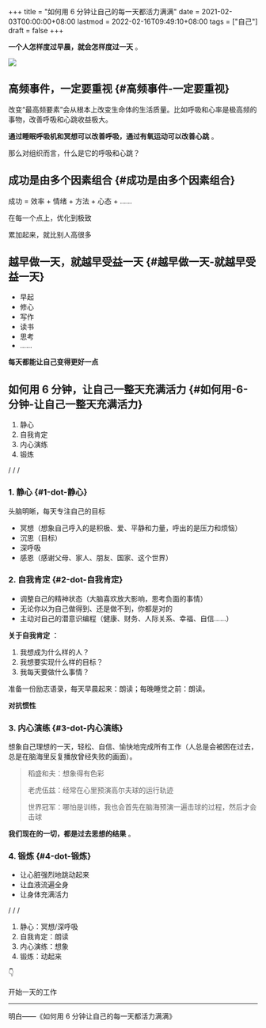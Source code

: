 +++
title = "如何用 6 分钟让自己的每一天都活力满满"
date = 2021-02-03T00:00:00+08:00
lastmod = 2022-02-16T09:49:10+08:00
tags = ["自己"]
draft = false
+++

**一个人怎样度过早晨，就会怎样度过一天** 。

![](/morning.jpeg "")


## 高频事件，一定要重视 {#高频事件-一定要重视}

改变“最高频要素”会从根本上改变生命体的生活质量。比如呼吸和心率是极高频的事物，改善呼吸和心跳收益极大。

**通过睡眠呼吸机和冥想可以改善呼吸，通过有氧运动可以改善心跳** 。

那么对组织而言，什么是它的呼吸和心跳？


## 成功是由多个因素组合 {#成功是由多个因素组合}

成功 = 效率 + 情绪 + 方法 + 心态 + ......

在每一个点上，优化到极致

累加起来，就比别人高很多


## 越早做一天，就越早受益一天 {#越早做一天-就越早受益一天}

-   早起
-   修心
-   写作
-   读书
-   思考
-   ......

**每天都能让自己变得更好一点**


## 如何用 6 分钟，让自己一整天充满活力 {#如何用-6-分钟-让自己一整天充满活力}

1.  静心
2.  自我肯定
3.  内心演练
4.  锻炼

/ / /


### 1. 静心 {#1-dot-静心}

头脑明晰，每天专注自己的目标

-   冥想（想象自己呼入的是积极、爱、平静和力量，呼出的是压力和烦恼）
-   沉思（目标）
-   深呼吸
-   感恩（感谢父母、家人、朋友、国家、这个世界）


### 2. 自我肯定 {#2-dot-自我肯定}

-   调整自己的精神状态（大脑喜欢放大影响，思考负面的事情）
-   无论你以为自己做得到、还是做不到，你都是对的
-   主动对自己的潜意识编程（健康、财务、人际关系、幸福、自信......）

**关于自我肯定** ：

1.  我想成为什么样的人？
2.  我想要实现什么样的目标？
3.  我每天要做什么事情？

准备一份励志语录，每天早晨起来：朗读；每晚睡觉之前：朗读。

**对抗惯性**


### 3. 内心演练 {#3-dot-内心演练}

想象自己理想的一天，轻松、自信、愉快地完成所有工作（人总是会被困在过去，总是在脑海里反复播放曾经失败的画面）。

> 稻盛和夫：想象得有色彩
>
> 老虎伍兹：经常在心里预演高尔夫球的运行轨迹
>
> 世界冠军：哪怕是训练，我也会首先在脑海预演一遍击球的过程，然后才会击球

**我们现在的一切，都是过去思想的结果** 。


### 4. 锻炼 {#4-dot-锻炼}

-   让心脏强烈地跳动起来
-   让血液流遍全身
-   让身体充满活力

/ / /

1.  静心：冥想/深呼吸
2.  自我肯定：朗读
3.  内心演练：想象
4.  锻炼：动起来

👇

开始一天的工作

---

明白——《如何用 6 分钟让自己的每一天都活力满满》